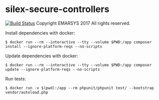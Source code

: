 # silex-secure-controllers

[![Build Status](https://travis-ci.org/emartech/silex-secure-controllers.svg?branch=master)](https://travis-ci.org/emartech/silex-secure-controllers)
Copyright EMARSYS 2017 All rights reserved.


Install dependencies with docker: 

```
$ docker run --rm --interactive --tty --volume $PWD:/app composer install --ignore-platform-reqs --no-scripts
```

Update dependencies with docker: 

```
$ docker run --rm --interactive --tty --volume $PWD:/app composer update --ignore-platform-reqs --no-scripts
```

Run tests:

```
$ docker run -v $(pwd):/app --rm phpunit/phpunit test/ --bootstrap vendor/autoload.php
```
